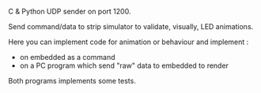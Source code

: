 C & Python UDP sender on port 1200.

Send command/data to strip simulator to validate, visually, LED animations.

Here you can implement code for animation or behaviour and implement :
- on embedded as a command
- on a PC program which send "raw" data to embedded to render

Both programs implements some tests.
